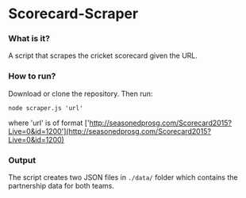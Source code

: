 # Scorecard-Scraper

### What is it?
A script that scrapes the cricket scorecard given the URL. 

### How to run?
Download or clone the repository. Then run:

```node scraper.js 'url'```

where 'url' is of format ['http://seasonedprosg.com/Scorecard2015?Live=0&id=1200'](http://seasonedprosg.com/Scorecard2015?Live=0&id=1200)

### Output
The script creates two JSON files in ```./data/``` folder which contains the partnership data for both teams.
